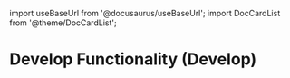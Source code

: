 import useBaseUrl from '@docusaurus/useBaseUrl';
import DocCardList from '@theme/DocCardList';

# Develop Functionality (Develop)



<DocCardList />